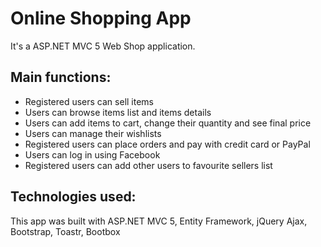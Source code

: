 # Online Shopping App
It's a ASP.NET MVC 5 Web Shop application.

<h2>Main functions:</h2>
<ul>
<li>Registered users can sell items</li>
<li>Users can browse items list and items details</li>
<li>Users can add items to cart, change their quantity and see final price</li>
<li>Users can manage their wishlists</li>
<li>Registered users can place orders and pay with credit card or PayPal</li>
<li>Users can log in using Facebook</li>
<li>Registered users can add other users to favourite sellers list</li>
</ul>

<h2>Technologies used:</h2>
This app was built with ASP.NET MVC 5, Entity Framework, jQuery Ajax, Bootstrap, Toastr, Bootbox
